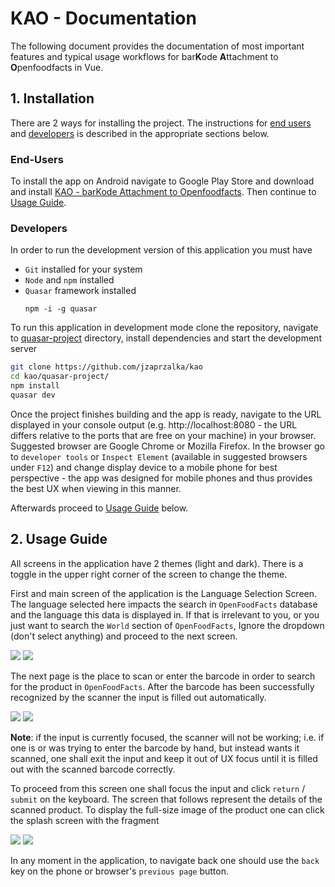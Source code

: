 # KAO - Documentation

The following document provides the documentation of most important features and typical usage workflows for bar**K**ode **A**ttachment to **O**penfoodfacts in Vue. 

## 1. Installation

There are 2 ways for installing the project. The instructions for [end users](#end-users) and [developers](#developers) is described in the appropriate sections below. 

### End-Users

To install the app on Android navigate to Google Play Store and download and install [KAO - barKode Attachment to Openfoodfacts](https://play.google.com/store/apps/details?id=com.company.KAO). Then continue to [Usage Guide](#2-usage-guide). 

### Developers

In order to run the development version of this application you must have 

- `Git` installed for your system
- `Node` and `npm` installed
- `Quasar` framework installed
    ```
    npm -i -g quasar
    ```

To run this application in development mode clone the repository, navigate to [quasar-project](../quasar-project/) directory, install dependencies and start the development server

```sh
git clone https://github.com/jzaprzalka/kao
cd kao/quasar-project/
npm install 
quasar dev
```

Once the project finishes building and the app is ready, navigate to the URL displayed in your console output (e.g. http://localhost:8080 - the URL differs relative to the ports that are free on your machine) in your browser. Suggested browser are Google Chrome or Mozilla Firefox. In the browser go to `developer tools` or `Inspect Element` (available in suggested browsers under `F12`) and change display device to a mobile phone for best perspective - the app was designed for mobile phones and thus provides the best UX when viewing in this manner.

Afterwards proceed to [Usage Guide](#2-usage-guide) below.

## 2. Usage Guide

All screens in the application have 2 themes (light and dark). There is a toggle in the upper right corner of the screen to change the theme. 

First and main screen of the application is the Language Selection Screen. The language selected here impacts the search in `OpenFoodFacts` database and the language this data is displayed in. If that is irrelevant to you, or you just want to search the `World` section of `OpenFoodFacts`, Ignore the dropdown (don't select anything) and proceed to the next screen. 

![](./main_light.jpg)
![](./main_dark.jpg)

The next page is the place to scan or enter the barcode in order to search for the product in `OpenFoodFacts`. After the barcode has been successfully recognized by the scanner the input is filled out automatically. 

![](./scanned_light.jpg)
![](./scanned_dark.jpg)

**Note**: if the input is currently focused, the scanner will not be working; i.e. if one is or was trying to enter the barcode by hand, but instead wants it scanned, one shall exit the input and keep it out of UX focus until it is filled out with the scanned barcode correctly. 

To proceed from this screen one shall focus the input and click `return` / `submit` on the keyboard. The screen that follows represent the details of the scanned product. To display the full-size image of the product one can click the splash screen with the fragment

![](./details_light.jpg)
![](./details_dark.jpg)

In any moment in the application, to navigate back one should use the `back` key on the phone or browser's `previous page` button.
